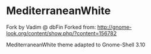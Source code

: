 MediterraneanWhite
==================

Fork by Vadim @ dbFin
Forked from: http://gnome-look.org/content/show.php/?content=156782

MediterraneanWhite theme adapted to Gnome-Shell 3.10
